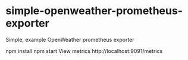 # simple-openweather-prometheus-exporter
Simple, example OpenWeather prometheus exporter

npm install
npm start
View metrics http://localhost:9091/metrics
